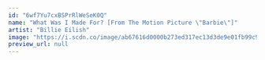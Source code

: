 ```yaml
---
id: "6wf7Yu7cxBSPrRlWeSeK0Q"
name: "What Was I Made For? [From The Motion Picture \"Barbie\"]"
artist: "Billie Eilish"
image: "https://i.scdn.co/image/ab67616d0000b273ed317ec13d3de9e01fb99c9e"
preview_url: null
---
```

